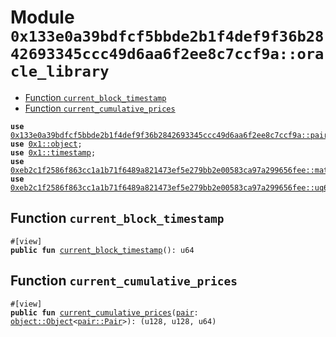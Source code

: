 
<a id="0x133e0a39bdfcf5bbde2b1f4def9f36b2842693345ccc49d6aa6f2ee8c7ccf9a_oracle_library"></a>

# Module `0x133e0a39bdfcf5bbde2b1f4def9f36b2842693345ccc49d6aa6f2ee8c7ccf9a::oracle_library`



-  [Function `current_block_timestamp`](#0x133e0a39bdfcf5bbde2b1f4def9f36b2842693345ccc49d6aa6f2ee8c7ccf9a_oracle_library_current_block_timestamp)
-  [Function `current_cumulative_prices`](#0x133e0a39bdfcf5bbde2b1f4def9f36b2842693345ccc49d6aa6f2ee8c7ccf9a_oracle_library_current_cumulative_prices)


<pre><code><b>use</b> <a href="pair.md#0x133e0a39bdfcf5bbde2b1f4def9f36b2842693345ccc49d6aa6f2ee8c7ccf9a_pair">0x133e0a39bdfcf5bbde2b1f4def9f36b2842693345ccc49d6aa6f2ee8c7ccf9a::pair</a>;
<b>use</b> <a href="">0x1::object</a>;
<b>use</b> <a href="">0x1::timestamp</a>;
<b>use</b> <a href="">0xeb2c1f2586f863cc1a1b71f6489a821473ef5e279bb2e00583ca97a299656fee::math</a>;
<b>use</b> <a href="">0xeb2c1f2586f863cc1a1b71f6489a821473ef5e279bb2e00583ca97a299656fee::uq64x64</a>;
</code></pre>



<a id="0x133e0a39bdfcf5bbde2b1f4def9f36b2842693345ccc49d6aa6f2ee8c7ccf9a_oracle_library_current_block_timestamp"></a>

## Function `current_block_timestamp`



<pre><code>#[view]
<b>public</b> <b>fun</b> <a href="oracle_library.md#0x133e0a39bdfcf5bbde2b1f4def9f36b2842693345ccc49d6aa6f2ee8c7ccf9a_oracle_library_current_block_timestamp">current_block_timestamp</a>(): u64
</code></pre>



<a id="0x133e0a39bdfcf5bbde2b1f4def9f36b2842693345ccc49d6aa6f2ee8c7ccf9a_oracle_library_current_cumulative_prices"></a>

## Function `current_cumulative_prices`



<pre><code>#[view]
<b>public</b> <b>fun</b> <a href="oracle_library.md#0x133e0a39bdfcf5bbde2b1f4def9f36b2842693345ccc49d6aa6f2ee8c7ccf9a_oracle_library_current_cumulative_prices">current_cumulative_prices</a>(<a href="pair.md#0x133e0a39bdfcf5bbde2b1f4def9f36b2842693345ccc49d6aa6f2ee8c7ccf9a_pair">pair</a>: <a href="_Object">object::Object</a>&lt;<a href="pair.md#0x133e0a39bdfcf5bbde2b1f4def9f36b2842693345ccc49d6aa6f2ee8c7ccf9a_pair_Pair">pair::Pair</a>&gt;): (u128, u128, u64)
</code></pre>
